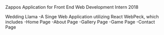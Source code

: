 Zappos Application for Front End Web Development Intern 2018

Wedding Llama -A Singe Web Application utilizing React WebPeck, which includes
-Home Page
-About Page
-Gallery Page
-Game Page
-Contact Page